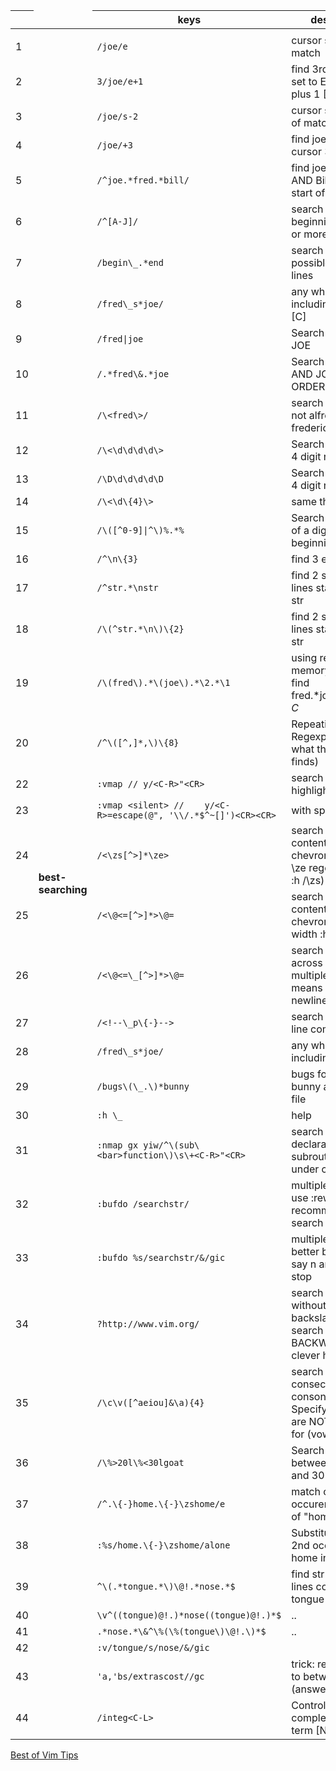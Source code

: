 |<td rowspan=1>   | **keys** | **description**
| -  | -           |-
| <td rowspan=44>**best-searching**
| 1  | `/joe/e`     | cursor set to End of match 
| 2  | `3/joe/e+1`  | find 3rd joe cursor set to End of match plus 1 [C]
| 3  | `/joe/s-2`   | cursor set to Start of match minus 2
| 4  | `/joe/+3`    | find joe move cursor 3 lines down
| 5  | `/^joe.*fred.*bill/` | find joe AND fred AND Bill (Joe at start of line)
| 6  | `/^[A-J]/` | search for lines beginning with one or more A-J
| 7  | `/begin\_.*end` | search over possible multiple lines
| 8  | `/fred\_s*joe/` | any whitespace including newline [C]
| 9  | `/fred\|joe`    | Search for FRED OR JOE
| 10 | `/.*fred\&.*joe` | Search for FRED AND JOE in any ORDER!
| 11 | `/\<fred\>/`     | search for fred but not alfred or frederick [C]
| 12 | `/\<\d\d\d\d\>`  | Search for exactly 4 digit numbers
| 13 | `/\D\d\d\d\d\D`  | Search for exactly 4 digit numbers
| 14 | `/\<\d\{4}\>`    | same thing
| 15 | `/\([^0-9]\|^\)%.*%` | Search for absence of a digit or beginning of line
| 16 | `/^\n\{3}`                    | find 3 empty lines
| 17 | `/^str.*\nstr`                | find 2 successive lines starting with str
| 18 | `/\(^str.*\n\)\{2}`           | find 2 successive lines starting with str
| 19 | `/\(fred\).*\(joe\).*\2.*\1`  | using rexexp memory in a search find fred.*joe.*joe.*fred *C*
| 20 | `/^\([^,]*,\)\{8}`            | Repeating the Regexp (rather than what the Regexp finds)
| 22 | `:vmap // y/<C-R>"<CR>`       | search for visually highlighted text
| 23 | `:vmap <silent> //    y/<C-R>=escape(@", '\\/.*$^~[]')<CR><CR>` | with spec chars 
| 24 | `/<\zs[^>]*\ze>`              | search for tag contents, ignoring chevrons(\zs and \ze regex delimiters :h /\zs) 
| 25 | `/<\@<=[^>]*>\@=`             | search for tag contents, ignoring chevrons(zero-width :h /\@=)
| 26 | `/<\@<=\_[^>]*>\@=`           | search for tags across possible multiple lines(\_ means including newline)
| 27 | `/<!--\_p\{-}-->`                   | search for multiple line comments
| 28 | `/fred\_s*joe/`                     | any whitespace including newline *C*
| 29 | `/bugs\(\_.\)*bunny`                | bugs followed by bunny anywhere in file
| 30 | `:h \_`                             | help
| 31 | `:nmap gx yiw/^\(sub\<bar>function\)\s\+<C-R>"<CR>` | search for declaration of subroutine/function under cursor
| 32 | `:bufdo /searchstr/`                | multiple file search, use :rewind to recommence search
| 33 | `:bufdo %s/searchstr/&/gic`   | multiple file search better but cheating, say n and then a to stop
| 34 | `?http://www.vim.org/`        | search for a URL without backslashing, (first) search BACKWARDS!!! clever huh!
| 35 | `/\c\v([^aeiou]&\a){4}`       | search for 4 consecutive consonants, Specify what you are NOT searching for (vowels)
| 36 | `/\%>20l\%<30lgoat`           | Search for goat between lines 20 and 30 [N]
| 37 | `/^.\{-}home.\{-}\zshome/e`   | match only the 2nd occurence in a line of "home" [N]
| 38 | `:%s/home.\{-}\zshome/alone`  | Substitute only the 2nd occurrence of home in any line [U]
| 39 | `^\(.*tongue.*\)\@!.*nose.*$` | find str but not on lines containing tongue
| 40 | `\v^((tongue)@!.)*nose((tongue)@!.)*$` | ..
| 41 | `.*nose.*\&^\%(\%(tongue\)\@!.\)*$` | ..
| 42 | `:v/tongue/s/nose/&/gic`      | 
| 43 | `'a,'bs/extrascost//gc`       | trick: restrict search to between markers (answer n) [N]
| 44 | `/integ<C-L>`                 | Control-L to complete search term [N]


[Best of Vim Tips](http://zzapper.co.uk/vimtips.html)
